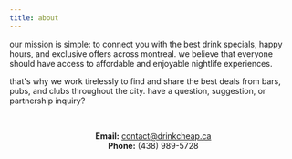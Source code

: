 ```yaml
---
title: about
---
```


our mission is simple: to connect you with the best drink specials, happy hours, and exclusive offers across montreal. we believe that everyone should have access to affordable and enjoyable nightlife experiences.

that's why we work tirelessly to find and share the best deals from bars, pubs, and clubs throughout the city. have a question, suggestion, or partnership inquiry?

<div style="text-align: center;">
<br>

<strong>Email:</strong> <a href="mailto:contact@drinkcheap.ca">contact@drinkcheap.ca</a><br>
<strong>Phone:</strong> (438) 989-5728<br>

</div>